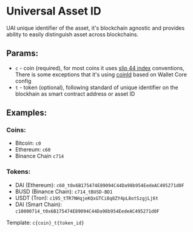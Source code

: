 # Universal Asset ID

UAI unique identifier of the asset, it's blockchain agnostic and provides ability to easily distinguish asset across blockchains.

## Params:

- `c` - coin (required), for most coins it uses [slip 44 index](https://github.com/trustwallet/wallet-core/blob/master/docs/registry.md) conventions, There is some exceptions that it's using [coinId](https://github.com/trustwallet/wallet-core/blob/master/registry.json#L1472) based on Wallet Core config
- `t` - token (optional), following standard of unique identifier on the blockhain as smart contract address or asset ID

## Examples:

### Coins:

- Bitcoin: `c0`
- Ethereum: `c60`
- Binance Chain `c714`

### Tokens:

- DAI (Ethereum): `c60_t0x6B175474E89094C44Da98b954EedeAC495271d0F`
- BUSD (Binance Chain): `c714_tBUSD-BD1`
- USDT (Tron): `c195_tTR7NHqjeKQxGTCi8q8ZY4pL8otSzgjLj6t`
- DAI (Smart Chain): `c10000714_t0x6B175474E89094C44Da98b954EedeAC495271d0F`

Template: `c{coin}_t{token_id}`

